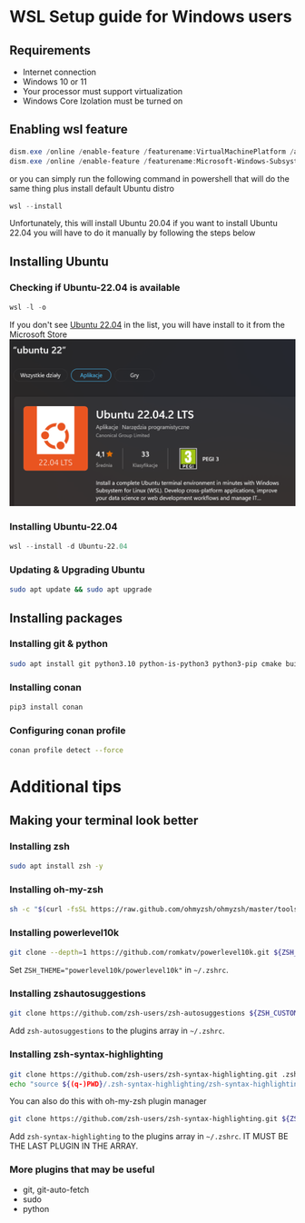 # WSL Setup guide for Windows users
## Requirements
- Internet connection
- Windows 10 or 11
- Your processor must support virtualization
- Windows Core Izolation must be turned on
## Enabling wsl feature
```powershell
dism.exe /online /enable-feature /featurename:VirtualMachinePlatform /all /norestart
dism.exe /online /enable-feature /featurename:Microsoft-Windows-Subsystem-Linux /all /norestart
```
or you can simply run the following command in powershell that will do the same thing plus install default Ubuntu distro
```powershell
wsl --install
```
Unfortunately, this will install Ubuntu 20.04 if you want to install Ubuntu 22.04 you will have to do it manually by following the steps below

## Installing Ubuntu
### Checking if Ubuntu-22.04 is available
```powershell
wsl -l -o
```
If you don't see [Ubuntu 22.04](https://www.microsoft.com/store/productId/9PN20MSR04DW) in the list, you will have install to it from the Microsoft Store
![Ubuntu img](Ub22.png) 

### Installing Ubuntu-22.04
```powershell
wsl --install -d Ubuntu-22.04
```
### Updating \& Upgrading Ubuntu
```bash
sudo apt update && sudo apt upgrade
```
## Installing packages
### Installing git \& python
```bash
sudo apt install git python3.10 python-is-python3 python3-pip cmake build-essential pkg-config -y 
```
### Installing conan
```bash
pip3 install conan
```
### Configuring conan profile
```bash
conan profile detect --force
```

# Additional tips
## Making your terminal look better
### Installing zsh
```bash
sudo apt install zsh -y
```
### Installing oh-my-zsh
```bash
sh -c "$(curl -fsSL https://raw.github.com/ohmyzsh/ohmyzsh/master/tools/install.sh)"
```
### Installing powerlevel10k
```bash
git clone --depth=1 https://github.com/romkatv/powerlevel10k.git ${ZSH_CUSTOM:-$HOME/.oh-my-zsh/custom}/themes/powerlevel10k
```
Set ```ZSH_THEME="powerlevel10k/powerlevel10k"``` in ```~/.zshrc```.
### Installing zshautosuggestions
```bash
git clone https://github.com/zsh-users/zsh-autosuggestions ${ZSH_CUSTOM:-~/.oh-my-zsh/custom}/plugins/zsh-autosuggestions
```
Add ```zsh-autosuggestions``` to the plugins array in ```~/.zshrc```.

### Installing zsh-syntax-highlighting
```bash
git clone https://github.com/zsh-users/zsh-syntax-highlighting.git .zsh-syntax-highlighting
echo "source ${(q-)PWD}/.zsh-syntax-highlighting/zsh-syntax-highlighting.zsh" >> ${ZDOTDIR:-$HOME}/.zshrc
```
You can also do this with oh-my-zsh plugin manager
```bash
git clone https://github.com/zsh-users/zsh-syntax-highlighting.git ${ZSH_CUSTOM:-~/.oh-my-zsh/custom}/plugins/zsh-syntax-highlighting
```
Add ```zsh-syntax-highlighting``` to the plugins array in ```~/.zshrc```. IT MUST BE THE LAST PLUGIN IN THE ARRAY.

### More plugins that may be useful
- git, git-auto-fetch
- sudo
- python 

